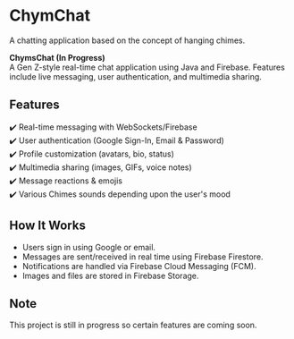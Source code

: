 # ChymChat
A chatting application based on the concept of hanging chimes.

**ChymsChat (In Progress)**  
A Gen Z-style real-time chat application using Java and Firebase. Features include live messaging, user authentication, and multimedia sharing.  

## Features  
✔️ Real-time messaging with WebSockets/Firebase  
✔️ User authentication (Google Sign-In, Email & Password)  
✔️ Profile customization (avatars, bio, status)  
✔️ Multimedia sharing (images, GIFs, voice notes)  
✔️ Message reactions & emojis  
✔️ Various Chimes sounds depending upon the user's mood

## How It Works  
- Users sign in using Google or email.  
- Messages are sent/received in real time using Firebase Firestore.  
- Notifications are handled via Firebase Cloud Messaging (FCM).  
- Images and files are stored in Firebase Storage.  

## Note
This project is still in progress so certain features are coming soon.
